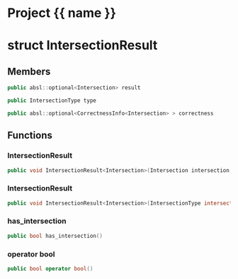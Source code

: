 <script setup>
import {useRoute} from 'vitepress'
const {path} = useRoute()
const tokens = path.split('/')
const words = tokens[2].split('-');
for (let i = 0; i < words.length; i++) {
    words[i] = words[i].charAt(0).toUpperCase() + words[i].slice(1);
    words[i] = words[i].replace('geode', 'Geode')
}
const name = words.join('-');
</script>
# Project {{ name }}

# struct IntersectionResult


## Members

```cpp
public absl::optional<Intersection> result

```

```cpp
public IntersectionType type

```

```cpp
public absl::optional<CorrectnessInfo<Intersection> > correctness

```



## Functions

### IntersectionResult

```cpp
public void IntersectionResult<Intersection>(Intersection intersection, CorrectnessInfo<Intersection> correctness_info)
```


### IntersectionResult

```cpp
public void IntersectionResult<Intersection>(IntersectionType intersection_type)
```


### has_intersection

```cpp
public bool has_intersection()
```


### operator bool

```cpp
public bool operator bool()
```




